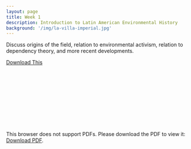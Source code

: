 ```yaml
---
layout: page
title: Week 1
description: Introduction to Latin American Environmental History
background: '/img/la-villa-imperial.jpg'
---
```

Discuss origins of the field, relation to environmental activism, relation to dependency theory, and more recent developments.

[Download This](LA_EH.pdf)

<object data="http://localhost:4000/LA_EH.pdf" type="application/pdf" width="700px" height="700px">
    <embed src="http://localhost:4000/LA_EH.pdf">
        <p>This browser does not support PDFs. Please download the PDF to view it: <a href="http://yoursite.com/the.pdf">Download PDF</a>.</p>
    </embed>
</object>
